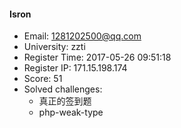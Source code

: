 #### Isron  

* Email: 1281202500@qq.com  
* University: zzti  
* Register Time: 2017-05-26 09:51:18  
* Register IP: 171.15.198.174  
* Score: 51  
* Solved challenges: 
  * 真正的签到题  
  * php-weak-type  

